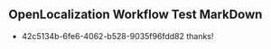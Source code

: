 ## OpenLocalization Workflow Test MarkDown
* 42c5134b-6fe6-4062-b528-9035f96fdd82 thanks!

<!--HONumber=Jul16_HO2-->


